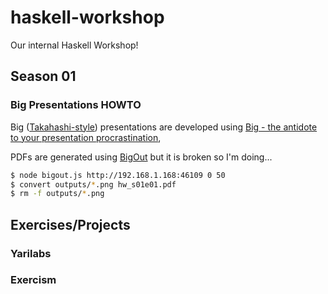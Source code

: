 # haskell-workshop

Our internal Haskell Workshop!

## Season 01

### Big Presentations HOWTO

Big ([Takahashi-style](http://en.wikipedia.org/wiki/Takahashi_method)) presentations
are developed using [Big - the antidote to your presentation procrastination](https://github.com/tmcw/big),

PDFs are generated using [BigOut](https://github.com/abenrob/bigout) but it is broken so I'm doing...

```bash
$ node bigout.js http://192.168.1.168:46109 0 50
$ convert outputs/*.png hw_s01e01.pdf
$ rm -f outputs/*.png
```

## Exercises/Projects

### Yarilabs

### Exercism

